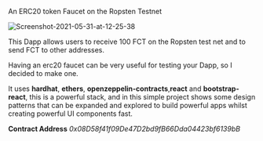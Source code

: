  An ERC20 token Faucet on the Ropsten Testnet 

<!-- [Live Demo](https://60b43852a834858831d84c15--inspiring-liskov-361eb4.netlify.app/) -->


<img src="https://prnt.sc/1wyxu8a" alt="Screenshot-2021-05-31-at-12-25-38" border="0">

This Dapp allows users to receive 100 FCT on the Ropsten test net and to send FCT to other addresses. 

Having an erc20 faucet can be very useful for testing your Dapp, so I decided to make one.

It uses **hardhat**, **ethers**, **openzeppelin-contracts**,**react** and **bootstrap-react**, this is a powerful stack, and in this simple project shows some design patterns that can be expanded and explored to build powerful apps whilst creating powerful UI components fast. 

**Contract Address** *0x08D58f41f09De47D2bd9fB66Dda04423bf6139bB*
